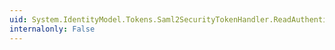 ```yaml
---
uid: System.IdentityModel.Tokens.Saml2SecurityTokenHandler.ReadAuthenticationContext(System.Xml.XmlReader)
internalonly: False
---
```

